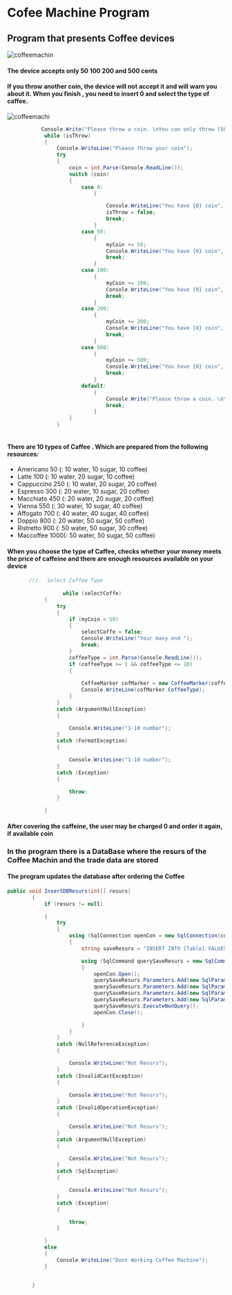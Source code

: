 # Cofee Machine Program
## Program that presents Coffee devices
![coffeemachin](https://sc02.alicdn.com/kf/HTB15Mtqo5CYBuNkHFCcq6AHtVXak/Coffee-Machine-Fruit-Powder-Mixer-Maker-Vending.jpg)
#### The device accepts only 50 100 200 and 500 cents 
#### If you throw another coin, the device will not accept it and will warn you about it. When you finish , you need to insert 0 and select the type of caffee.
![coffeemachi](https://encrypted-tbn0.gstatic.com/images?q=tbn:ANd9GcShRBQVW3rtr_y_Ytgk0P_IYZYsNswOerAn9DkAEeGelgXkYcQI)
```csharp
           Console.Write("Please throw a coin. \nYou can only throw (50, 100, 200, 500) coins \nAnd  then Enter 0 and select Coffee type \n");
            while (isThrow)
            {
                Console.WriteLine("Please throw your coin");
                try
                {
                    coin = int.Parse(Console.ReadLine());
                    switch (coin)
                    {
                        case 0:
                            {

                                Console.WriteLine("You have {0} coin", myCoin);
                                isThrow = false;
                                break;
                            }
                        case 50:
                            {
                                myCoin += 50;
                                Console.WriteLine("You have {0} coin", myCoin);
                                break;
                            }
                        case 100:
                            {
                                myCoin += 100;
                                Console.WriteLine("You have {0} coin", myCoin);
                                break;
                            }
                        case 200:
                            {
                                myCoin += 200;
                                Console.WriteLine("You have {0} coin", myCoin);
                                break;
                            }
                        case 500:
                            {
                                myCoin += 500;
                                Console.WriteLine("You have {0} coin", myCoin);
                                break;
                            }
                        default:
                            {
                                Console.Write("Please throw a coin. \nYou can only throw (50, 100, 200, 500) coins Or Enter 0 and select Coffee Type \n");
                                break;
                            }
                    }
                }
     
```

#### There are 10 types of Caffee . Which are prepared from the following resources:
- Americano    50 (: 10 water, 10 sugar, 10 coffee)
- Latte        100 (: 10 water, 20 sugar, 10 coffee)
- Cappuccino   250 (: 10 water, 20 sugar, 20 coffee)
- Espresso     300 (: 20 water, 10 sugar, 20 coffee)
- Macchiato    450 (: 20 water, 20 sugar, 20 coffee)
- Vienna       550 (: 30 water, 10 sugar, 40 coffee)
- Affogato     700 (: 40 water, 40 sugar, 40 coffee)
- Doppio       800 (: 20 water, 50 sugar, 50 coffee)
- Ristretto    900 (: 50 water, 50 sugar, 30 coffee)
- Maccoffee   1000(: 50 water, 50 sugar, 50 coffee)

#### When you choose the type of Caffee, checks whether your money meets the price of caffeine and there are enough resources available on your device
```csharp
       ///   Select Coffee Type 
                
                  while (selectCoffe)
            {
                try
                {
                    if (myCoin < 50)
                    {
                        selectCoffe = false;
                        Console.WriteLine("Your many end ");
                        break;
                    }
                    coffeeType = int.Parse(Console.ReadLine());
                    if (coffeeType >= 1 && coffeeType <= 10)
                    {
                    
                        CoffeeMarker cofMarker = new CoffeeMarker(coffeeType);
                        Console.WriteLine(cofMarker.CoffeeType);
                    }
                }
                catch (ArgumentNullException)
                {

                    Console.WriteLine("1-10 number");
                }
                catch (FormatException)
                {

                    Console.WriteLine("1-10 number");
                }
                catch (Exception)
                {

                    throw;
                }

            }
```
#### After covering the caffeine, the user may be charged 0 and order it again, if available coin
### In the program there is a DataBase where the resurs of the Coffee Machin and the trade data are stored
#### The program updates the database after ordering the Coffee  
```csharp
public void InsertDBResurs(int[] resurs)
        {
            if (resurs != null)

            {
                try
                {
                    using (SqlConnection openCon = new SqlConnection(conectonString))
                    {
                        string saveResurs = "INSERT INTO [Table] VALUES (@Id,@Coffee,@Whater,@Sugar)";

                        using (SqlCommand querySaveResurs = new SqlCommand(saveResurs, openCon))
                        {
                            openCon.Open();
                            querySaveResurs.Parameters.Add(new SqlParameter("Id", 1));
                            querySaveResurs.Parameters.Add(new SqlParameter("Coffee", resurs[0]));
                            querySaveResurs.Parameters.Add(new SqlParameter("Whater", resurs[1]));
                            querySaveResurs.Parameters.Add(new SqlParameter("Sugar", resurs[2]));
                            querySaveResurs.ExecuteNonQuery();
                            openCon.Close();

                        }
                    }
                }
                catch (NullReferenceException)
                {

                    Console.WriteLine("Not Resurs");
                }
                catch (InvalidCastException)
                {

                    Console.WriteLine("Not Resurs");
                }
                catch (InvalidOperationException)
                {

                    Console.WriteLine("Not Resurs");
                }
                catch (ArgumentNullException)
                {

                    Console.WriteLine("Not Resurs");
                }
                catch (SqlException)
                {

                    Console.WriteLine("Not Resurs");
                }
                catch (Exception)
                {

                    throw;
                }

            }
            else
            {
                Console.WriteLine("Dont Working Coffee Machine");
            }


        }
```

